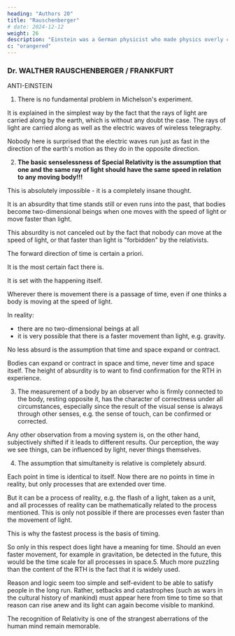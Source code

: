 ```yaml
---
heading: "Authors 20"
title: "Rauschenberger"
# date: 2024-12-12
weight: 26
description: "Einstein was a German physicist who made physics overly complicated by using arbitrary tensors"
c: "orangered"
---
```




### Dr. WALTHER RAUSCHENBERGER / FRANKFURT

ANTI-EINSTEIN

1. There is no fundamental problem in Michelson's experiment.

It is explained in the simplest way by the fact that the rays of light are carried along by the earth, which is without any doubt the case. The rays of light are carried along as well as the electric waves of wireless telegraphy. 

Nobody here is surprised that the electric waves run just as fast in the direction of the earth's motion as they do in the opposite direction.


2. **The basic senselessness of Special Relativity is the assumption that one and the same ray of light should have the same speed in relation to any moving body!!!**

This is absolutely impossible - it is a completely insane thought.

<!-- It is only natural that this thought, if one spins it out further, should give rise to further senselessnesses which it is not necessary to enumerate in detail.

The following are mentioned for illustration purposes only.  -->

It is an absurdity that time stands still or even runs into the past, that bodies become two-dimensional beings when one moves with the speed of light or move faster than light.

This absurdity is not canceled out by the fact that nobody can move at the speed of light, or that faster than light is "forbidden" by the relativists.

The forward direction of time is certain a priori.

It is the most certain fact there is.

It is set with the happening itself.

Wherever there is movement there is a passage of time, even if one thinks a body is moving at the speed of light. 

In reality:
- there are no two-dimensional beings at all
- it is very possible that there is a faster movement than light, e.g. gravity.

No less absurd is the assumption that time and space expand or contract. 

Bodies can expand or contract in space and time, never time and space itself. The height of absurdity is to want to find confirmation for the RTH in experience.


3. The measurement of a body by an observer who is firmly connected to the body, resting opposite it, has the character of correctness under all circumstances, especially since the result of the visual sense is always through other senses, e.g. the sense of touch, can be confirmed or corrected. 

Any other observation from a moving system is, on the other hand, subjectively shifted if it leads to different results. Our perception, the way we see things, can be influenced by light, never things themselves.

4. The assumption that simultaneity is relative is completely absurd.

Each point in time is identical to itself. Now there are no points in time in reality, but only processes that are extended over time. 

But it can be a process of reality, e.g. the flash of a light, taken as a unit, and all processes of reality can be mathematically related to the process mentioned. This is only not possible if there are processes even faster than the movement of light.

This is why the fastest process is the basis of timing.

So only in this respect does light have a meaning for time. Should an even faster movement, for example in gravitation, be detected in the future, this would be the time scale for all processes in space.5. Much more puzzling than the content of the RTH is the fact that it is widely used.

Reason and logic seem too simple and self-evident to be able to satisfy people in the long run. Rather, setbacks and
catastrophes (such as wars in the cultural history of mankind) must appear here from time to time so
that reason can rise anew and its light can again become visible to mankind.

The recognition of Relativity is one of the strangest aberrations of the human mind remain memorable.

<!-- See d. V. “The absolute in motion”, Archive f, System. Philos., Vol. 29, Issue 3/4; “To the RTH”, Leipz.
Daybl. 1922; "To the RTH", Frankf. University newspaper,
December 31, 1921. -->